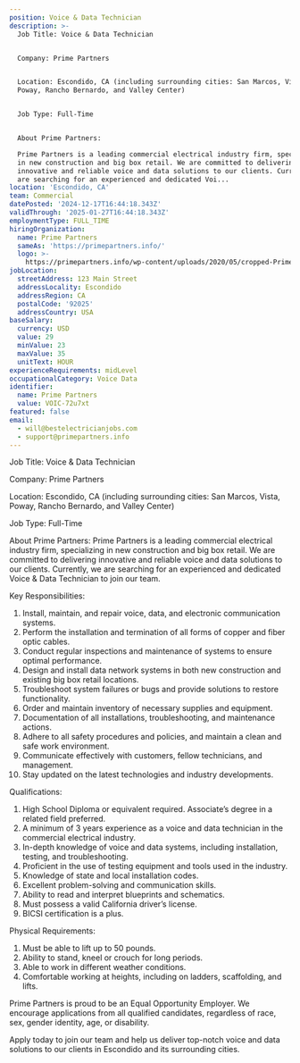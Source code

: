 ```yaml
---
position: Voice & Data Technician
description: >-
  Job Title: Voice & Data Technician


  Company: Prime Partners


  Location: Escondido, CA (including surrounding cities: San Marcos, Vista,
  Poway, Rancho Bernardo, and Valley Center)


  Job Type: Full-Time


  About Prime Partners:

  Prime Partners is a leading commercial electrical industry firm, specializing
  in new construction and big box retail. We are committed to delivering
  innovative and reliable voice and data solutions to our clients. Currently, we
  are searching for an experienced and dedicated Voi...
location: 'Escondido, CA'
team: Commercial
datePosted: '2024-12-17T16:44:18.343Z'
validThrough: '2025-01-27T16:44:18.343Z'
employmentType: FULL_TIME
hiringOrganization:
  name: Prime Partners
  sameAs: 'https://primepartners.info/'
  logo: >-
    https://primepartners.info/wp-content/uploads/2020/05/cropped-Prime-Partners-Logo-NO-BG-1-1.png
jobLocation:
  streetAddress: 123 Main Street
  addressLocality: Escondido
  addressRegion: CA
  postalCode: '92025'
  addressCountry: USA
baseSalary:
  currency: USD
  value: 29
  minValue: 23
  maxValue: 35
  unitText: HOUR
experienceRequirements: midLevel
occupationalCategory: Voice Data
identifier:
  name: Prime Partners
  value: VOIC-72u7xt
featured: false
email:
  - will@bestelectricianjobs.com
  - support@primepartners.info
---
```




Job Title: Voice & Data Technician

Company: Prime Partners

Location: Escondido, CA (including surrounding cities: San Marcos, Vista, Poway, Rancho Bernardo, and Valley Center)

Job Type: Full-Time

About Prime Partners:
Prime Partners is a leading commercial electrical industry firm, specializing in new construction and big box retail. We are committed to delivering innovative and reliable voice and data solutions to our clients. Currently, we are searching for an experienced and dedicated Voice & Data Technician to join our team.

Key Responsibilities:

1. Install, maintain, and repair voice, data, and electronic communication systems.
2. Perform the installation and termination of all forms of copper and fiber optic cables.
3. Conduct regular inspections and maintenance of systems to ensure optimal performance.
4. Design and install data network systems in both new construction and existing big box retail locations.
5. Troubleshoot system failures or bugs and provide solutions to restore functionality.
6. Order and maintain inventory of necessary supplies and equipment.
7. Documentation of all installations, troubleshooting, and maintenance actions.
8. Adhere to all safety procedures and policies, and maintain a clean and safe work environment.
9. Communicate effectively with customers, fellow technicians, and management.
10. Stay updated on the latest technologies and industry developments.

Qualifications:

1. High School Diploma or equivalent required. Associate’s degree in a related field preferred.
2. A minimum of 3 years experience as a voice and data technician in the commercial electrical industry.
3. In-depth knowledge of voice and data systems, including installation, testing, and troubleshooting.
4. Proficient in the use of testing equipment and tools used in the industry.
5. Knowledge of state and local installation codes.
6. Excellent problem-solving and communication skills.
7. Ability to read and interpret blueprints and schematics.
8. Must possess a valid California driver’s license.
9. BICSI certification is a plus.

Physical Requirements:

1. Must be able to lift up to 50 pounds.
2. Ability to stand, kneel or crouch for long periods.
3. Able to work in different weather conditions.
4. Comfortable working at heights, including on ladders, scaffolding, and lifts.

Prime Partners is proud to be an Equal Opportunity Employer. We encourage applications from all qualified candidates, regardless of race, sex, gender identity, age, or disability.

Apply today to join our team and help us deliver top-notch voice and data solutions to our clients in Escondido and its surrounding cities.
